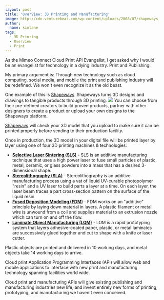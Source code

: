 ```yaml
---
layout: post
title: 'Overview: 3D Printing and Manufacturing'
image: http://cdn.venturebeat.com/wp-content/uploads/2008/07/shapeways_logo.png
author:
  name: kinlane
tags:
  - 3D Printing
  - Overview
  - Print
---
```

As the Mimeo Connect Cloud Print API Evangelist, I get asked why I would be an evangelist for technology in a dying industry. Print and Publishing.

My primary argument is: Through new technology such as cloud computing, social media, and mobile the print and publishing industry will be redefined. We won't even recognize it as the old beast.

One example of this is [Shapeways](http://www.shapeways.com). Shapeways turns 3D designs and drawings to tangible products through 3D printing. ![](https://s3.amazonaws.com/kinlane-productions2/api-evangelist/shapeways/shapeways-logo.png) You can choose from their pre-defined creators to build proven products, partner with other designers to create a product or upload your own designs to the Shapeways platform.

[Shapeways](http://www.shapeways.com) will check your 3D model that you upload to make sure it can be printed properly before sending to their production facility.

Once in production, the 3D model in your digital file will be printed layer by layer using one of four 3D printing machines & technologies:

*   **[Selective Laser Sintering (SLS)](http://en.wikipedia.org/wiki/Selective_laser_sintering)** \- SLS is an additive manufacturing technique that uses a high power laser to fuse small particles of plastic, metal, ceramic, or glass powders into a mass that has a desired 3-dimensional shape.
*   **[Stereolithography (SLA)](http://en.wikipedia.org/wiki/Stereolithography)** \- Stereolithography is an additive manufacturing process using a vat of liquid UV-curable photopolymer "resin" and a UV laser to build parts a layer at a time. On each layer, the laser beam traces a part cross-section pattern on the surface of the liquid resin.
*   **[Fused Deposition Modeling (FDM)](http://en.wikipedia.org/wiki/Fused_deposition_modeling)** \- FDM works on an "additive" principle by laying down material in layers. A plastic filament or metal wire is unwound from a coil and supplies material to an extrusion nozzle which can turn on and off the flow.
*   **[Laminate Object Manufacturing (LOM)](http://en.wikipedia.org/wiki/Laminated_object_manufacturing)** \- LOM is a rapid prototyping system that layers adhesive-coated paper, plastic, or metal laminates are successively glued together and cut to shape with a knife or laser cutter.

Plastic objects are printed and delivered in 10 working days, and metal objects take 14 working days to arrive.

Cloud print Application Programming Interfaces (API) will allow web and mobile applications to interface with new print and manufacturing technology spanning facilities world wide.

Cloud print and manufacturing APIs will give existing publishing and manufacturing industries new life, and invent entirely new forms of printing, prototyping, and manufacturing we haven't even conceived.